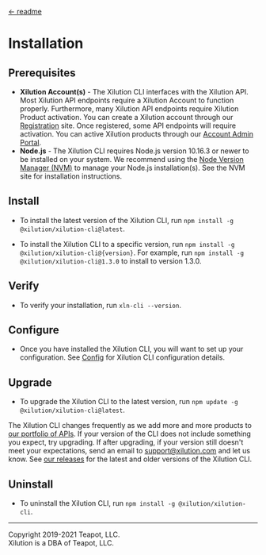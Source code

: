 [<- readme](../README.md)

# Installation

## Prerequisites

- **Xilution Account(s)** -
  The Xilution CLI interfaces with the Xilution API.
  Most Xilution API endpoints require a Xilution Account to function properly.
  Furthermore, many Xilution API endpoints require Xilution Product activation.
  You can create a Xilution account through our [Registration](https://register.xilution.com) site.
  Once registered, some API endpoints will require activation.
  You can active Xilution products through our [Account Admin Portal](https://portal.xilution.com).
- **Node.js** -
  The Xilution CLI requires Node.js version 10.16.3 or newer to be installed on your system.
  We recommend using the [Node Version Manager (NVM)](https://github.com/nvm-sh/nvm) to manage your Node.js installation(s).
  See the NVM site for installation instructions.

## Install

- To install the latest version of the Xilution CLI, run `npm install -g @xilution/xilution-cli@latest`.

- To install the Xilution CLI to a specific version, run `npm install -g @xilution/xilution-cli@{version}`.
  For example, run `npm install -g @xilution/xilution-cli@1.3.0` to install to version 1.3.0.

## Verify

- To verify your installation, run `xln-cli --version`.

## Configure

- Once you have installed the Xilution CLI, you will want to set up your configuration.
  See [Config](./config.md) for Xilution CLI configuration details.

## Upgrade

- To upgrade the Xilution CLI to the latest version, run `npm update -g @xilution/xilution-cli@latest`.

The Xilution CLI changes frequently as we add more and more products to [our portfolio of APIs](https://products.xilution.com).
If your version of the CLI does not include something you expect, try upgrading.
If after upgrading, if your version still doesn't meet your expectations, send an email to [support@xilution.com](mailto:support@xilution.com) and let us know.
See [our releases](https://github.com/xilution/xilution-cli/releases) for the latest and older versions of the Xilution CLI.

## Uninstall

- To uninstall the Xilution CLI, run `npm install -g @xilution/xilution-cli`.

---

Copyright 2019-2021 Teapot, LLC.  
Xilution is a DBA of Teapot, LLC.
